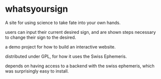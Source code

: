# whatsyoursign
A site for using science to take fate into your own hands. 

users can input their current desired sign, and are shown steps necessary to change their sign to the desired.

a demo project for how to build an interactive website.

distributed under GPL, for how it uses the Swiss Ephemeris.

depends on having access to a backend with the swiss ephemeris, which was surprisingly easy to install.
